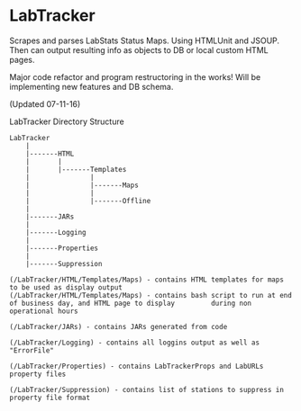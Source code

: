 # LabTracker
Scrapes and parses LabStats Status Maps. 
Using HTMLUnit and JSOUP. Then can output resulting info as objects to DB or local custom HTML pages.

Major code refactor and program restructoring in the works!
Will be implementing new features and DB schema.

(Updated 07-11-16)

LabTracker Directory Structure

```
LabTracker
	|       
	|-------HTML
	|		|
	|		|-------Templates
	|       		|
	|       		|-------Maps
	|       		|
	|       		|-------Offline
	|
	|-------JARs
	|
	|-------Logging
	|
	|-------Properties
	|
	|-------Suppression
```
	
	
	(/LabTracker/HTML/Templates/Maps) - contains HTML templates for maps to be used as display output
	(/LabTracker/HTML/Templates/Maps) - contains bash script to run at end of business day, and HTML page to display    	 during non operational hours          
	
	(/LabTracker/JARs) - contains JARs generated from code 
	
	(/LabTracker/Logging) - contains all loggins output as well as "ErrorFile"
	
	(/LabTracker/Properties) - contains LabTrackerProps and LabURLs property files
	
	(/LabTracker/Suppression) - contains list of stations to suppress in property file format
	